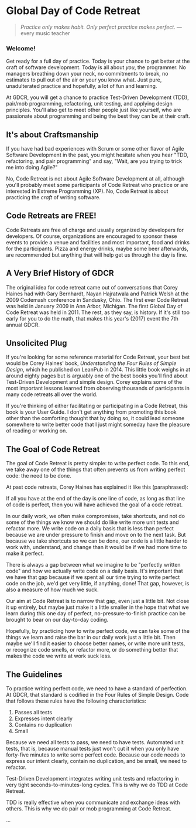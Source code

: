 # Global Day of Code Retreat

>
> *Practice only makes habit. Only perfect practice makes perfect.*
> &mdash;every music teacher
>

### Welcome!

Get ready for a full day of practice. Today is your chance to get better at the craft of software development. Today is all about *you*, the programmer. No managers breathing down your neck, no commitments to break, no estimates to pull out of the air or your you know what. Just pure, unadulterated practice and hopefully, a lot of fun and learning.

At GDCR, you will get a chance to practice Test-Driven Development (TDD), pair/mob programming, refactoring, unit testing, and applying design principles. You'll also get to meet other people just like yourself, who are passionate about programming and being the best they can be at their craft.

## It's about Craftsmanship

If you have had bad experiences with Scrum or some other flavor of Agile Software Development in the past, you might hesitate when you hear "TDD, refactoring, and pair programming" and say, "Wait, are you trying to trick me into doing Agile?"

No, Code Retreat is not about Agile Software Development at all, although you'll probably meet some  participants of Code Retreat who practice or are interested in Extreme Programming (XP). No, Code Retreat is about practicing the *craft* of writing software.

## Code Retreats are FREE!

Code Retreats are free of charge and usually organized by developers for developers. Of course, organizations are encouraged to sponsor these events to provide a venue and facilities and most important, food and drinks for the participants. Pizza and energy drinks, maybe some beer afterwards, are recommended but anything that will help get us through the day is fine.

## A Very Brief History of GDCR

The original idea for code retreat came out of conversations that Corey Haines had with Gary Bernhardt, Nayan Hajratwala and Patrick Welsh at the 2009 Codemash conference in Sandusky, Ohio. The first ever Code Retreat was held in January 2009 in Ann Arbor, Michigan. The first Global Day of Code Retreat was held in 2011. The rest, as they say, is history. If it's still too early for you to do the math, that makes this year's (2017) event the 7th annual GDCR.

## Unsolicited Plug

If you're looking for some reference material for Code Retreat, your best bet would be Corey Haines' book, *Understanding the Four Rules of Simple Design*, which he published on LeanPub in 2014. This little book weighs in at around eighty pages but is arguably one of the best books you'll find about Test-Driven Development and simple design. Corey explains some of the most important lessons learned from observing thousands of participants in many code retreats all over the world.

If you're thinking of either facilitating or participating in a Code Retreat, this book is your User Guide. I don't get anything from promoting this book other than the comforting thought that by doing so, it could lead someone somewhere to write better code that I just might someday have the pleasure of reading or working on.

## The Goal of Code Retreat

The goal of Code Retreat is pretty simple: to write perfect code. To this end, we take away one of the things that often prevents us from writing perfect code: the need to be done.

At past code retreats, Corey Haines has explained it like this (paraphrased):

If all you have at the end of the day is one line of code, as long as that line of code is perfect, then you will have achieved the goal of a code retreat.

In our daily work, we often make compromises, take shortcuts, and not do some of the things we know we should do like write more unit tests and refactor more. We write code on a daily basis that is less than perfect because we are under pressure to finish and move on to the next task. But because we take shortcuts so we can be done, our code is a little harder to work with, understand, and change than it would be if we had more time to make it perfect.

There is always a gap between what we imagine to be "perfectly written code" and how we actually write code on a daily basis. It's important that we have that gap because if we spent all our time trying to write perfect code on the job, we'd get very little, if anything, done! That gap, however, is also a measure of how much we suck.

Our aim at Code Retreat is to narrow that gap, even just a little bit. Not close it up entirely, but maybe just make it a little smaller in the hope that what we learn during this one day of perfect, no-pressure-to-finish practice can be brought to bear on our day-to-day coding.

Hopefully, by practicing how to write perfect code, we can take some of the things we learn and raise the bar in our daily work just a little bit. Then maybe we'll find it easier to choose better names, or write more unit tests, or recognize code smells, or refactor more, or do something better that makes the code we write at work suck less.

## The Guidelines

To practice writing perfect code, we need to have a standard of perfection. At GDCR, that standard is codified in the Four Rules of Simple Design. Code that follows these rules have the following characteristics:

1. Passes all tests
2. Expresses intent clearly
3. Contains no duplication
4. Small

Because we need all tests to pass, we need to have tests. Automated unit tests, that is, because manual tests just won't cut it when you only have forty-five minutes to write some perfect code. Because our code needs to express our intent clearly, contain no duplication, and be small, we need to refactor.

Test-Driven Development integrates writing unit tests and refactoring in very tight seconds-to-minutes-long cycles. This is why we do TDD at Code Retreat.

TDD is really effective when you communicate and exchange ideas with others. This is why we do pair or mob programming at Code Retreat.

...
